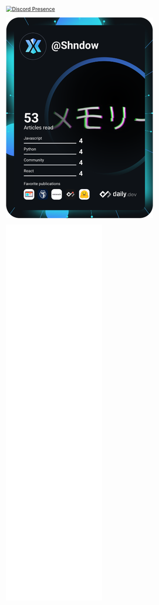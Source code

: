 [![Discord Presence](https://lanyard-profile-readme.vercel.app/api/384432675697721344?theme=dark&bg=434c5e&animated=true&hideDiscrim=true&borderRadius=30px&idleMessage=being%20boring)](https://discord.com/users/384432675697721344)

<a href="https://app.daily.dev/Shndow"><img src="https://github.com/shndowbots/shndowbots/blob/main/devcard.svg" width="400" alt="My Dev Card"/></a>


![Metrics](https://github.com/shndowbots/shndowbots/blob/main/github-metrics.svg)
